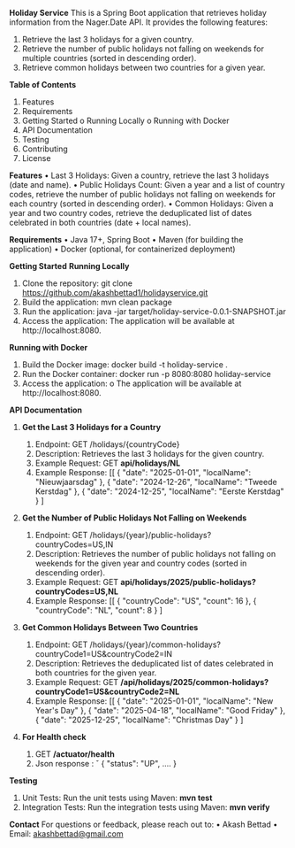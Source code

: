 **Holiday Service**
This is a Spring Boot application that retrieves holiday information from the Nager.Date API. It provides the following features:
1.	Retrieve the last 3 holidays for a given country.
2.	Retrieve the number of public holidays not falling on weekends for multiple countries (sorted in descending order).
3.	Retrieve common holidays between two countries for a given year.
 
**Table of Contents**
1.	Features
2.	Requirements
3.	Getting Started
o	Running Locally
o	Running with Docker
4.	API Documentation
5.	Testing
6.	Contributing
7.	License
 
**Features**
•	Last 3 Holidays: Given a country, retrieve the last 3 holidays (date and name).
•	Public Holidays Count: Given a year and a list of country codes, retrieve the number of public holidays not falling on weekends for each country (sorted in descending order).
•	Common Holidays: Given a year and two country codes, retrieve the deduplicated list of dates celebrated in both countries (date + local names).
 
**Requirements**
•	Java 17+, Spring Boot
•	Maven (for building the application)
•	Docker (optional, for containerized deployment)
 
**Getting Started**
**Running Locally**
1.	Clone the repository:
git clone https://github.com/akashbettad1/holidayservice.git
2.	Build the application:
mvn clean package
3.	Run the application:
java -jar target/holiday-service-0.0.1-SNAPSHOT.jar
4.	Access the application: The application will be available at http://localhost:8080.
 
**Running with Docker**
1.	Build the Docker image:
docker build -t holiday-service .
2.	Run the Docker container:
docker run -p 8080:8080 holiday-service
3.	Access the application:
o	The application will be available at http://localhost:8080.
 
**API Documentation**
1. **Get the Last 3 Holidays for a Country**
   1. Endpoint: GET /holidays/{countryCode}
   2. Description: Retrieves the last 3 holidays for the given country.
   3. Example Request: GET **api/holidays/NL**
   4. Example Response:
[[
    {
        "date": "2025-01-01",
        "localName": "Nieuwjaarsdag"
    },
    {
        "date": "2024-12-26",
        "localName": "Tweede Kerstdag"
    },
    {
        "date": "2024-12-25",
        "localName": "Eerste Kerstdag"
    }
] 
2. **Get the Number of Public Holidays Not Falling on Weekends**
   1. Endpoint: GET /holidays/{year}/public-holidays?countryCodes=US,IN
   2. Description: Retrieves the number of public holidays not falling on weekends for the given year and country codes (sorted in descending order).
   3. Example Request: GET **api/holidays/2025/public-holidays?countryCodes=US,NL**
   4. Example Response:
[[
    {
        "countryCode": "US",
        "count": 16
    },
    {
        "countryCode": "NL",
        "count": 8
    }
]
3. **Get Common Holidays Between Two Countries**
   1. Endpoint: GET /holidays/{year}/common-holidays?countryCode1=US&countryCode2=IN
   2. Description: Retrieves the deduplicated list of dates celebrated in both countries for the given year.
   3. Example Request: GET **/api/holidays/2025/common-holidays?countryCode1=US&countryCode2=NL**
   4. Example Response:
[[
    {
        "date": "2025-01-01",
        "localName": "New Year's Day"
    },
    {
        "date": "2025-04-18",
        "localName": "Good Friday"
    },
    {
        "date": "2025-12-25",
        "localName": "Christmas Day"
    }
] 

4. **For Health check**
   1. GET **/actuator/health**
   2. Json response :
ˇ {
    "status": "UP",
     ....
  }

**Testing**
1. Unit Tests:
Run the unit tests using Maven:
**mvn test**
2. Integration Tests:
Run the integration tests using Maven:
**mvn verify**
 
 
**Contact**
For questions or feedback, please reach out to:
•	Akash Bettad
•	Email: akashbettad@gmail.com
